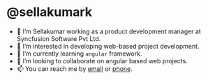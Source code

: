 # @sellakumark

- 👋 I’m Sellakumar working as a product development manager at Syncfusion Software Pvt Ltd.
- 👀 I’m interested in developing web-based project development.
- 🌱 I’m currently learning `angular` framework.
- 💞️ I’m looking to collaborate on angular based web projects.
- 📫 You can reach me by [email](mailto:sellakumark@outlook.com "sellakumark@outlook.com") or [phone](https://wa.me/919976119157 "+919976119157").

<!---
sellakumark/sellakumark is a ✨ special ✨ repository because its `README.md` (this file) appears on your GitHub profile. You can click the Preview link to take a look at your changes.
--->
